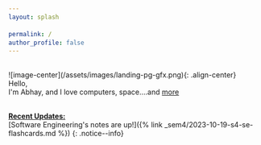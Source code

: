 ```yaml
---
layout: splash

permalink: /
author_profile: false
---
```


<br>
![image-center](/assets/images/landing-pg-gfx.png){: .align-center}

<div class="centered-container">
  <div class="hello">Hello,</div>
  <div class="introduction">
    I'm <span class="name">Abhay</span>, and
    <span class="emphasis">I love computers, space....and <a href="/about/">more</a></span>
  </div>
</div>



<br>

<u><strong>Recent Updates:</strong></u>  
[Software Engineering's notes are up!]({% link _sem4/2023-10-19-s4-se-flashcards.md %})
{: .notice--info}








